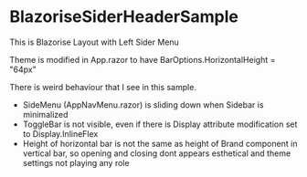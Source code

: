 # BlazoriseSiderHeaderSample

This is Blazorise Layout with Left Sider Menu

Theme is modified in App.razor to have BarOptions.HorizontalHeight = "64px"

There is weird behaviour that I see in this sample.

- SideMenu (AppNavMenu.razor) is sliding down when Sidebar is minimalized
- ToggleBar is not visible, even if there is Display attribute modification set to Display.InlineFlex
- Height of horizontal bar is not the same as height of Brand component in vertical bar, so opening and closing dont appears esthetical and theme settings not playing any role

